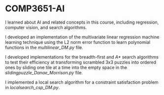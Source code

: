 # COMP3651-AI
I learned about AI and related concepts in this course, including regression, computer vision, and search algorithms.

I developed an implementation of the multivariate linear regression machine learning technique using the L2 norm error function to learn polynomial functions in the _multilinear_DM.py_ file.

I developed implementations for the breadth-first and _A*_ search algorithms to test their efficiency at transforming scrambled 3x3 puzzles into ordered ones by sliding one tile at a time into the empty space in the _slidingpuzzle_Danae_Morrison.py_ file.

I implemented a local search algorithm for a constraint satisfaction problem in _localsearch_csp_DM.py_.

